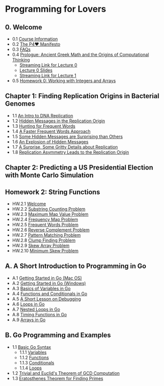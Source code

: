 # Programming for Lovers

## 0. Welcome

+ 0.1 [Course Information](00-Welcome.md#)
+ 0.2 [The P4❤️ Manifesto](00-Welcome.md#)
+ 0.3 [FAQs](00-Welcome.md#)
+ 0.4 [Prologue: Ancient Greek Math and the Origins of Computational Thinking](00-Welcome.md#)
  + [Streaming Link for Lecture 0](00-Welcome.md#)
  + [Lecture 0 Slides](00-Welcome.md#)
  + [Streaming Link for Lecture 1](00-Welcome.md#)
+ 0.5 [Homework 0: Working with Integers and Arrays ](00-Welcome.md#)


## Chapter 1: Finding Replication Origins in Bacterial Genomes

+ 1.1 [An Intro to DNA Replication](01-Genomes.md#)
+ 1.2 [Hidden Messages in the Replication Origin](01-Genomes.md#)
+ 1.3 [Hunting for Frequent Words](01-Genomes.md#)
+ 1.4 [A Faster Frequent Words Approach](01-Genomes.md#)
+ 1.5 [Some Hidden Messages are Surprising than Others](01-Genomes.md#)
+ 1.6 [An Explosion of Hidden Messages](01-Genomes.md#)
+ 1.7 [A Surprise, Some Gritty Details about Replication](01-Genomes.md#)
+ 1.8 [Replication Asymmetry Leads to the Replication Origin](01-Genomes.md#)

## Chapter 2: Predicting a US Presidential Election with Monte Carlo Simulation


## Homework 2: String Functions

+ HW.2.1 [Welcome](hw2-StringFunc.md#)
+ HW.2.2 [Substring Counting Problem](hw2-StringFunc.md#)
+ HW.2.3 [Maximum Map Value Problem](hw2-StringFunc.md#)
+ HW.2.4 [Frequency Map Problem](hw2-StringFunc.md#)
+ HW.2.5 [Frequent Words Problem](hw2-StringFunc.md#)
+ HW.2.6 [Reverse Complement Problem](hw2-StringFunc.md#)
+ HW.2.7 [Pattern Matching Problem](hw2-StringFunc.md#)
+ HW.2.8 [Clump Finding Problem](hw2-StringFunc.md#)
+ HW.2.9 [Skew Array Problem](hw2-StringFunc.md#)
+ HW.2.10 [Minimum Skew Problem](hw2-StringFunc.md#)



## A. A Short Introduction to Programming in Go

+ A.1  [Getting Started in Go (Mac OS)](A-GoIntro.md#)
+ A.2  [Getting Started in Go (Windows)](A-GoIntro.md#)
+ A.3  [Basics of Variables in Go](A-GoIntro.md#)
+ A.4  [Functions and Conditionals in Go](A-GoIntro.md#)
+ A.5  [A Short Lesson on Debugging](A-GoIntro.md#)
+ A.6 [Loops in Go](A-GoIntro.md#)
+ A.7 [Nested Loops in Go](A-GoIntro.md#)
+ A.8 [Timing Functions in Go](A-GoIntro.md#)
+ A.9 [Arrays in Go](A-GoIntro.md#)


## B. Go Programming and Examples

+ 1.1 [Basic Go Syntax](B-GoSyntax.md#)
  + 1.1.1 [Variables](B-GoSyntax.md#)
  + 1.1.2 [Functions](B-GoSyntax.md#)
  + 1.1.3 [Conditionals](B-GoSyntax.md#)
  + 1.1.4 [Loops](B-GoSyntax.md#)
+ 1.2 [Trivial and Euclid's Theorem of GCD Computation](B-GoSyntax.md#)
+ 1.3 [Eratosthenes Theorem for Finding Primes](B-GoSyntax.md#)



